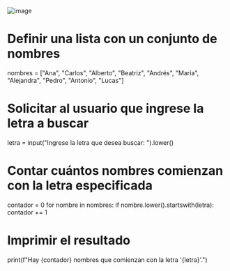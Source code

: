
![image](https://github.com/user-attachments/assets/246a4400-5238-4d8d-9643-8ca12a7aeac5)
# Definir una lista con un conjunto de nombres
nombres = ["Ana", "Carlos", "Alberto", "Beatriz", "Andrés", "María", "Alejandra", "Pedro", "Antonio", "Lucas"]

# Solicitar al usuario que ingrese la letra a buscar
letra = input("Ingrese la letra que desea buscar: ").lower()

# Contar cuántos nombres comienzan con la letra especificada
contador = 0
for nombre in nombres:
    if nombre.lower().startswith(letra):
        contador += 1

# Imprimir el resultado
print(f"Hay {contador} nombres que comienzan con la letra '{letra}'.")
